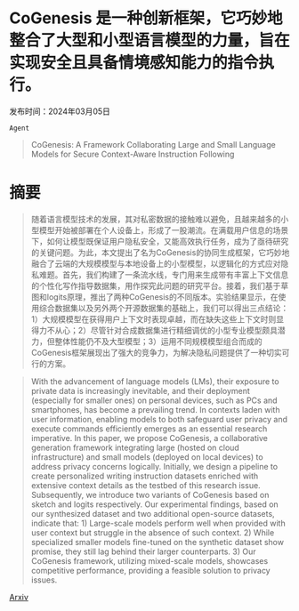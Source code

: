 # CoGenesis 是一种创新框架，它巧妙地整合了大型和小型语言模型的力量，旨在实现安全且具备情境感知能力的指令执行。

发布时间：2024年03月05日

`Agent`

> CoGenesis: A Framework Collaborating Large and Small Language Models for Secure Context-Aware Instruction Following

# 摘要

> 随着语言模型技术的发展，其对私密数据的接触难以避免，且越来越多的小型模型开始被部署在个人设备上，形成了一股潮流。在满载用户信息的场景下，如何让模型既保证用户隐私安全，又能高效执行任务，成为了亟待研究的关键问题。为此，本文提出了名为CoGenesis的协同生成框架，它巧妙地融合了云端的大规模模型与本地设备上的小型模型，以逻辑化的方式应对隐私难题。首先，我们构建了一条流水线，专门用来生成带有丰富上下文信息的个性化写作指导数据集，用作探究此问题的研究平台。接着，我们基于草图和logits原理，推出了两种CoGenesis的不同版本。实验结果显示，在使用综合数据集以及另外两个开源数据集的基础上，我们可以得出三点结论：1）大规模模型在获得用户上下文时表现卓越，而在缺失这些上下文时则显得力不从心；2）尽管针对合成数据集进行精细调优的小型专业模型颇具潜力，但整体性能仍不及大型模型；3）运用不同规模模型组合而成的CoGenesis框架展现出了强大的竞争力，为解决隐私问题提供了一种切实可行的方案。

> With the advancement of language models (LMs), their exposure to private data is increasingly inevitable, and their deployment (especially for smaller ones) on personal devices, such as PCs and smartphones, has become a prevailing trend. In contexts laden with user information, enabling models to both safeguard user privacy and execute commands efficiently emerges as an essential research imperative. In this paper, we propose CoGenesis, a collaborative generation framework integrating large (hosted on cloud infrastructure) and small models (deployed on local devices) to address privacy concerns logically. Initially, we design a pipeline to create personalized writing instruction datasets enriched with extensive context details as the testbed of this research issue. Subsequently, we introduce two variants of CoGenesis based on sketch and logits respectively. Our experimental findings, based on our synthesized dataset and two additional open-source datasets, indicate that: 1) Large-scale models perform well when provided with user context but struggle in the absence of such context. 2) While specialized smaller models fine-tuned on the synthetic dataset show promise, they still lag behind their larger counterparts. 3) Our CoGenesis framework, utilizing mixed-scale models, showcases competitive performance, providing a feasible solution to privacy issues.

[Arxiv](https://arxiv.org/abs/2403.03129)